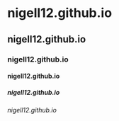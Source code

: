 # nigell12.github.io
## nigell12.github.io
### nigell12.github.io
#### nigell12.github.io
##### nigell12.github.io
###### nigell12.github.io
